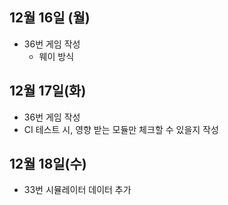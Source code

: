 
## 12월 16일 (월)

- 36번 게임 작성
	- 웨이 방식

## 12월 17일(화)

- 36번 게임 작성
- CI 테스트 시, 영향 받는 모듈만 체크할 수 있을지 작성

## 12월 18일(수)

- 33번 시뮬레이터 데이터 추가
